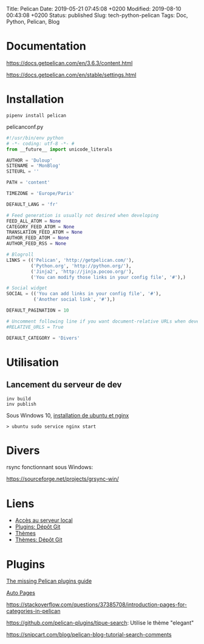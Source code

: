 Title: Pelican
Date: 2019-05-21 07:45:08 +0200
Modified: 2019-08-10 00:43:08 +0200
Status: published
Slug: tech-python-pelican
Tags: Doc, Python, Pelican, Blog

# Documentation

<https://docs.getpelican.com/en/3.6.3/content.html>

<https://docs.getpelican.com/en/stable/settings.html>

# Installation

	pipenv install pelican

pelicanconf.py

```python
#!/usr/bin/env python
# -*- coding: utf-8 -*- #
from __future__ import unicode_literals

AUTHOR = 'Duloup'
SITENAME = 'MonBlog'
SITEURL = ''

PATH = 'content'

TIMEZONE = 'Europe/Paris'

DEFAULT_LANG = 'fr'

# Feed generation is usually not desired when developing
FEED_ALL_ATOM = None
CATEGORY_FEED_ATOM = None
TRANSLATION_FEED_ATOM = None
AUTHOR_FEED_ATOM = None
AUTHOR_FEED_RSS = None

# Blogroll
LINKS = (('Pelican', 'http://getpelican.com/'),
         ('Python.org', 'http://python.org/'),
         ('Jinja2', 'http://jinja.pocoo.org/'),
         ('You can modify those links in your config file', '#'),)

# Social widget
SOCIAL = (('You can add links in your config file', '#'),
          ('Another social link', '#'),)

DEFAULT_PAGINATION = 10

# Uncomment following line if you want document-relative URLs when developing
#RELATIVE_URLS = True

DEFAULT_CATEGORY = 'Divers'
```

# Utilisation

## Lancement du serveur de dev

    inv build
    inv publish

Sous Windows 10, [installation de ubuntu et nginx](/system/windows-subsystem-for-linux)

    > ubuntu sudo service nginx start

# Divers

rsync fonctionnant sous Windows:

https://sourceforge.net/projects/grsync-win/

# Liens

* [Accès au serveur local](http://localhost:8100/)
* [Plugins: Dépôt Git](https://github.com/getpelican/pelican-plugins)
* [Thèmes](http://www.pelicanthemes.com/)
* [Thèmes: Dépôt Git](https://github.com/getpelican/pelican-themes)

# Plugins

[The missing Pelican plugins guide](https://blog.geographer.fr/pelican-plugins)

[Auto Pages](https://github.com/getpelican/pelican-plugins/tree/master/autopages)

<https://stackoverflow.com/questions/37385708/introduction-pages-for-categories-in-pelican>

<https://github.com/pelican-plugins/tipue-search>: Utilise le thème "elegant"

<https://snipcart.com/blog/pelican-blog-tutorial-search-comments>
